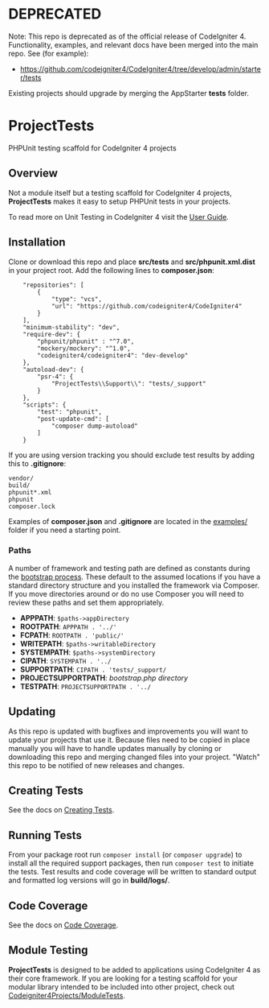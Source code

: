 # DEPRECATED

Note: This repo is deprecated as of the official release of CodeIgniter 4. Functionality,
examples, and relevant docs have been merged into the main repo. See (for example):
* <https://github.com/codeigniter4/CodeIgniter4/tree/develop/admin/starter/tests>

Existing projects should upgrade by merging the AppStarter **tests** folder.

# ProjectTests

PHPUnit testing scaffold for CodeIgniter 4 projects

## Overview

Not a module itself but a testing scaffold for CodeIgniter 4 projects,
**ProjectTests** makes it easy to setup PHPUnit tests in your projects.

To read more on Unit Testing in CodeIgniter 4 visit the
[User Guide](https://codeigniter4.github.io/userguide/testing/index.html).

## Installation

Clone or download this repo and place **src/tests** and **src/phpunit.xml.dist** in your
project root. Add the following lines to **composer.json**:
```
	"repositories": [
		{
			"type": "vcs",
			"url": "https://github.com/codeigniter4/CodeIgniter4"
		}
	],
	"minimum-stability": "dev",
	"require-dev": {
		"phpunit/phpunit" : "^7.0",
		"mockery/mockery": "^1.0",
		"codeigniter4/codeigniter4": "dev-develop"
	},
	"autoload-dev": {
		"psr-4": {
			"ProjectTests\\Support\\": "tests/_support"
		}
	},
	"scripts": {
		"test": "phpunit",
		"post-update-cmd": [
			"composer dump-autoload"
		]
	}
```

If you are using version tracking you should exclude test results by adding this to
**.gitignore**:
```
vendor/
build/
phpunit*.xml
phpunit
composer.lock
```

Examples of **composer.json** and **.gitignore** are located in the [examples/](examples/)
folder if you need a starting point.

### Paths

A number of framework and testing path are defined as constants during the
[bootstrap process](src/tests/_support/bootstrap.php). These default to the assumed locations
if you have a standard directory structure and you installed the framework via Composer.
If you move directories around or do no use Composer you will need to review these paths
and set them appropriately.

* **APPPATH**: `$paths->appDirectory`
* **ROOTPATH**: `APPPATH . '../'`
* **FCPATH**: `ROOTPATH . 'public/'`
* **WRITEPATH**: `$paths->writableDirectory`
* **SYSTEMPATH**: `$paths->systemDirectory`
* **CIPATH**: `SYSTEMPATH . '../`
* **SUPPORTPATH**: `CIPATH . 'tests/_support/`
* **PROJECTSUPPORTPATH**: *bootstrap.php directory*
* **TESTPATH**: `PROJECTSUPPORTPATH . '../`

## Updating

As this repo is updated with bugfixes and improvements you will want to update your
projects that use it. Because files need to be copied in place manually you will have to
handle updates manually by cloning or downloading this repo and merging changed files
into your project. "Watch" this repo to be notified of new releases and changes.

## Creating Tests

See the docs on [Creating Tests](docs/CREATING.md).

## Running Tests

From your package root run `composer install` (or `composer upgrade`) to install all the
required support packages, then run `composer test` to initiate the tests. Test results
and code coverage will be written to standard output and formatted log versions will go
in **build/logs/**.

## Code Coverage

See the docs on [Code Coverage](docs/COVERAGE.md).

## Module Testing

**ProjectTests** is designed to be added to applications using CodeIgniter 4 as their core
framework. If you are looking for a testing scaffold for your modular library intended to
be included into other project, check out
[Codeigniter4Projects/ModuleTests](https://github.com/codeigniter4projects/module-tests).
